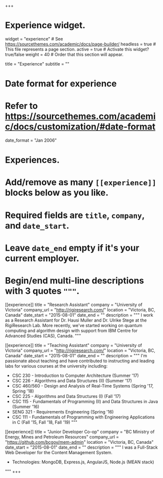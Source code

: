 +++
# Experience widget.
widget = "experience"  # See https://sourcethemes.com/academic/docs/page-builder/
headless = true  # This file represents a page section.
active = true  # Activate this widget? true/false
weight = 40  # Order that this section will appear.

title = "Experience"
subtitle = ""

# Date format for experience
#   Refer to https://sourcethemes.com/academic/docs/customization/#date-format
date_format = "Jan 2006"

# Experiences.
#   Add/remove as many `[[experience]]` blocks below as you like.
#   Required fields are `title`, `company`, and `date_start`.
#   Leave `date_end` empty if it's your current employer.
#   Begin/end multi-line descriptions with 3 quotes `"""`.
[[experience]]
  title = "Research Assistant"
  company = "University of Victoria"
  company_url = "http://rigiresearch.com/"
  location = "Victoria, BC, Canada"
  date_start = "2015-08-01"
  date_end = ""
  description = """
  I work as a Research Assistant for Dr. Hausi Muller and Dr. Ulrike Stege at the RigiResearch Lab. More recently, we've started working on quantum computing and algorithm design with support from IBM Centre for Advanced Studies (CAS), Canada. 
  """

[[experience]]
  title = "Teaching Assistant"
  company = "University of Victoria"
  company_url = "http://rigiresearch.com/"
  location = "Victoria, BC, Canada"
  date_start = "2015-08-01"
  date_end = ""
  description = """
  I'm passionate about teaching and have contributed to instructing and leading labs for various courses at the university including:
  
  * CSC 230 - Introduction to Computer Architecture (Summer '17)
  * CSC 226 - Algorithms and Data Structures (II) (Summer '17)
  * CSC 460/560 - Design and Analysis of Real-Time Systems (Spring '17, Spring '18)
  * CSC 225 - Algorithms and Data Structures (I) (Fall '17)
  * CSC 115 - Fundamentals of Programming (II) and Data Structures in Java (Summer '16)
  * SENG 321 - Requirements Engineering (Spring '16)
  * CSC 111 - Fundamentals of Programming with Engineering Applications in C (Fall '15, Fall '18, Fall '19)
  """

[[experience]]
  title = "Junior Developer Co-op"
  company = "BC Ministry of Energy, Mines and Petroleum Resources"
  company_url = "https://github.com/bcgov/mem-admin"
  location = "Victoria, BC, Canada"
  date_start = "2015-08-01"
  date_end = ""
  description = """
  I was a Full-Stack Web Developer for the Content Management System. 
	
  * Technologies: MongoDB, Express.js, AngularJS, Node.js (MEAN stack)

  """
+++
